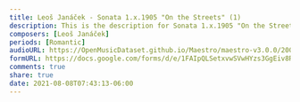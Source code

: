 ```yaml
---
title: Leoš Janáček - Sonata 1.x.1905 "On the Streets" (1)
description: This is the description for Sonata 1.x.1905 "On the Streets" by Leoš Janáček
composers: [Leoš Janáček]
periods: [Romantic]
audioURL: https://OpenMusicDataset.github.io/Maestro/maestro-v3.0.0/2009/MIDI-Unprocessed_10_R1_2009_03-05_ORIG_MID--AUDIO_10_R1_2009_10_R1_2009_04_WAV.midi
formURL: https://docs.google.com/forms/d/e/1FAIpQLSetxvwSVwHYzs3GgEiv8RLaHnBEbU8hZJBlcpJim-sSMcluiw/viewform
comments: true
share: true
date: 2021-08-08T07:43:13-06:00
---
```

